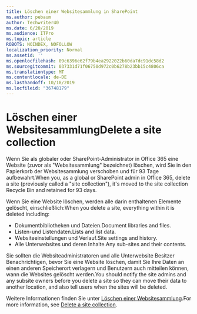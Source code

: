 ```yaml
---
title: Löschen einer Websitesammlung in SharePoint
ms.author: pebaum
author: Techwriter40
ms.date: 6/20/2019
ms.audience: ITPro
ms.topic: article
ROBOTS: NOINDEX, NOFOLLOW
localization_priority: Normal
ms.assetid: ''
ms.openlocfilehash: 09c6396e62f79b4ea2922022b60da7dc91dc58d2
ms.sourcegitcommit: 037331d71f06750d972c0b6278b23bb15c4806ca
ms.translationtype: MT
ms.contentlocale: de-DE
ms.lasthandoff: 10/18/2019
ms.locfileid: "36748179"
---
```

# <a name="delete-a-site-collection"></a><span data-ttu-id="d00ad-102">Löschen einer Websitesammlung</span><span class="sxs-lookup"><span data-stu-id="d00ad-102">Delete a site collection</span></span>

<span data-ttu-id="d00ad-103">Wenn Sie als globaler oder SharePoint-Administrator in Office 365 eine Website (zuvor als "Websitesammlung" bezeichnet) löschen, wird Sie in den Papierkorb der Websitesammlung verschoben und für 93 Tage aufbewahrt.</span><span class="sxs-lookup"><span data-stu-id="d00ad-103">When you, as a global or SharePoint admin in Office 365, delete a site (previously called a "site collection"), it's moved to the site collection Recycle Bin and retained for 93 days.</span></span> 

<span data-ttu-id="d00ad-104">Wenn Sie eine Website löschen, werden alle darin enthaltenen Elemente gelöscht, einschließlich:</span><span class="sxs-lookup"><span data-stu-id="d00ad-104">When you delete a site, everything within it is deleted including:</span></span>

- <span data-ttu-id="d00ad-105">Dokumentbibliotheken und Dateien.</span><span class="sxs-lookup"><span data-stu-id="d00ad-105">Document libraries and files.</span></span>
- <span data-ttu-id="d00ad-106">Listen-und Listendaten.</span><span class="sxs-lookup"><span data-stu-id="d00ad-106">Lists and list data.</span></span>
- <span data-ttu-id="d00ad-107">Websiteeinstellungen und Verlauf.</span><span class="sxs-lookup"><span data-stu-id="d00ad-107">Site settings and history.</span></span>
- <span data-ttu-id="d00ad-108">Alle Unterwebsites und deren Inhalte.</span><span class="sxs-lookup"><span data-stu-id="d00ad-108">Any sub-sites and their contents.</span></span>

<span data-ttu-id="d00ad-109">Sie sollten die Websiteadministratoren und alle Unterwebsite Besitzer Benachrichtigen, bevor Sie eine Website löschen, damit Sie Ihre Daten an einen anderen Speicherort verlagern und Benutzern auch mitteilen können, wann die Websites gelöscht werden.</span><span class="sxs-lookup"><span data-stu-id="d00ad-109">You should notify the site admins and any subsite owners before you delete a site so they can move their data to another location, and also tell users when the sites will be deleted.</span></span> 

<span data-ttu-id="d00ad-110">Weitere Informationen finden Sie unter [Löschen einer Websitesammlung](https://docs.microsoft.com/sharepoint/delete-site-collection).</span><span class="sxs-lookup"><span data-stu-id="d00ad-110">For more information, see [Delete a site collection](https://docs.microsoft.com/sharepoint/delete-site-collection).</span></span> 